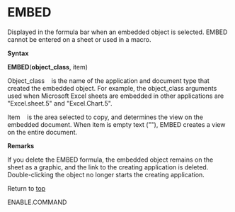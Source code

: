 EMBED
=====

Displayed in the formula bar when an embedded object is selected. EMBED
cannot be entered on a sheet or used in a macro.

**Syntax**

**EMBED**(**object\_class**, item)

Object\_class    is the name of the application and document type that
created the embedded object. For example, the object\_class arguments
used when Microsoft Excel sheets are embedded in other applications are
\"Excel.sheet.5\" and \"Excel.Chart.5\".

Item    is the area selected to copy, and determines the view on the
embedded document. When item is empty text (\"\"), EMBED creates a view
on the entire document.

**Remarks**

If you delete the EMBED formula, the embedded object remains on the
sheet as a graphic, and the link to the creating application is deleted.
Double-clicking the object no longer starts the creating application.

Return to [top](#E)

ENABLE.COMMAND
